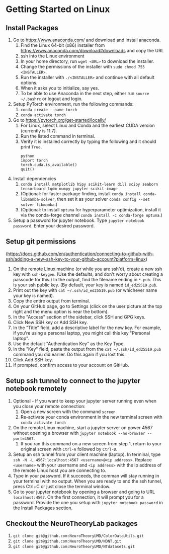 # Getting Started on Linux

## Install Packages
1. Go to https://www.anaconda.com/ and download and install anaconda.
	1. Find the Linux 64-bit (x86) installer from https://www.anaconda.com/download#downloads and copy the URL
	2. ssh into the Linux environment
	3. In your home directory, run ```wget <URL>``` to download the installer.
	4. Change the permissions of the installer with ```sudo chmod 755 <INSTALLER>```.
	5. Run the installer with ```./<INSTALLER>``` and continue with all default options.
	6. When it asks you to initialize, say yes.
	7. To be able to use Anaconda in the next step, either run ```source ~/.bashrc``` or logout and login.
3. Setup PyTorch environment, run the following commands:
	1. ```conda create --name torch```
	2. ```conda activate torch```
4. Go to https://pytorch.org/get-started/locally/
	1. For Linux, select Linux and Conda and the earliest CUDA version (currently is 11.7). 
	2. Run the listed command in terminal.
	3. Verify it is installed correctly by typing the following and it should print ```True```.
    	```
     	python
        import torch
     	torch.cuda.is_available()
     	quit()
6. Install dependencies
	1. ```conda install matplotlib h5py scikit-learn dill scipy seaborn tensorboard tqdm numpy jupyter scikit-image```
 	2. (Optional: for faster package finding, install ```conda install conda-libmamba-solver```, then set it as your solver ```conda config --set solver libmamba```.)
	3. (Optional: to install ```optuna``` for hyperparameter optimization, install it via the conda-forge channel ```conda install -c conda-forge optuna```.)
7. Setup a password for jupyter notebook. Type ```jupyter notebook password```. Enter your desired password.

## Setup git permissions
(https://docs.github.com/en/authentication/connecting-to-github-with-ssh/adding-a-new-ssh-key-to-your-github-account?platform=linux)
1. On the remote Linux machine (or while you are ssh'd), create a new ssh key with ```ssh-keygen```. (Use the defaults, and don't worry about creating a passcode for this.) In the output, find the filename ending in ```*.pub```. This is your ssh public key. (By default, your key is named ```id_ed25519.pub```.
2. Print out the key with ```cat ~/.ssh/id_ed25519.pub``` (or whichever name your key is named).
3. Copy the entire output from terminal.
4. On your GitHub page, go to Settings (click on the user picture at the top right and the menu option is near the bottom).
5. In the "Access" section of the sidebar, click  SSH and GPG keys.
6. Click New SSH key or Add SSH key.
7. In the "Title" field, add a descriptive label for the new key. For example, if you're using a personal laptop, you might call this key "Personal laptop".
8. Use the default "Authentication Key" as the Key Type.
9. In the "Key" field, paste the output from the ```cat ~/.ssh/id_ed25519.pub``` command you did earlier. Do this again if you lost this.
10. Click Add SSH key.
11. If prompted, confirm access to your account on GitHub.

## Setup ssh tunnel to connect to the jupyter notebook remotely
1. Optional - If you want to keep your jupyter server running even when you close your remote connection:
   	1. Open a new screen with the command ```screen```
   	2. Re-activate your conda environment in the new terminal screen with ```conda activate torch```
3. On the remote Linux machine, start a jupyter server on power 4567 without opening a browser with ```jupyter notebook --no-browser --port=4567```.
   	1. If you ran this command on a new screen from step 1, return to your original screen with ```Ctrl-A``` followed by ```Ctrl-D```.
5. Setup an ssh tunnel from your client machine (laptop). In terminal, type ```ssh -N -L 4567:localhost:4567 <username>@<ip address>```. Replace ```<username>``` with your username and ```<ip address>``` with the ip address of the remote Linux host you are connecting to.
6. Type in your password. If it succeeds, the comman will stay running in your terminal with no output. When you are ready to end the ssh tunnel, press Ctrl+C or just close the terminal window.
7. Go to your jupyter notebook by opening a browser and going to URL ```localhost:4567```. On the first connection, it will prompt you for a password. Provide the one you setup with ```jupyter notebook password``` in the Install Packages section.

## Checkout the NeuroTheoryLab packages
1. ```git clone git@github.com:NeuroTheoryUMD/ColorDataUtils.git```
2. ```git clone git@github.com:NeuroTheoryUMD/NDNT.git```
3. ```git clone git@github.com:NeuroTheoryUMD/NTdatasets.git```
